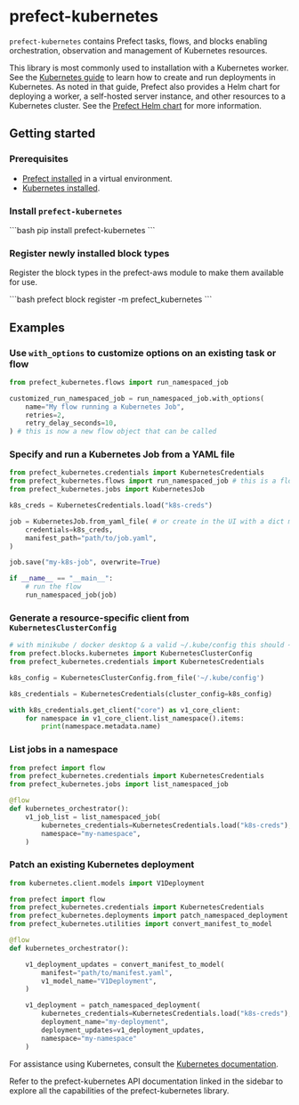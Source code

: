 # prefect-kubernetes

`prefect-kubernetes` contains Prefect tasks, flows, and blocks enabling orchestration, observation and management of Kubernetes resources.

This library is most commonly used to installation with a Kubernetes worker. See the [Kubernetes guide](https://docs.prefect.io/latest/guides/deployment/kubernetes/) to learn how to create and run deployments in Kubernetes.
As noted in that guide, Prefect also provides a Helm chart for deploying a worker, a self-hosted server instance, and other resources to a Kubernetes cluster. See the [Prefect Helm chart](https://github.com/PrefectHQ/prefect-helm) for more information.

## Getting started

### Prerequisites

- [Prefect installed](https://docs.prefect.io/latest/getting-started/installation/) in a virtual environment.
- [Kubernetes installed](https://kubernetes.io/).

### Install `prefect-kubernetes`

<div class="terminal">
```bash
 pip install prefect-kubernetes
 ```
 </div>

### Register newly installed block types

Register the block types in the prefect-aws module to make them available for use.

<div class="terminal">
```bash
prefect block register -m prefect_kubernetes
```
</div>

## Examples

### Use `with_options` to customize options on an existing task or flow

```python
from prefect_kubernetes.flows import run_namespaced_job

customized_run_namespaced_job = run_namespaced_job.with_options(
    name="My flow running a Kubernetes Job",
    retries=2,
    retry_delay_seconds=10,
) # this is now a new flow object that can be called
```

### Specify and run a Kubernetes Job from a YAML file

```python
from prefect_kubernetes.credentials import KubernetesCredentials
from prefect_kubernetes.flows import run_namespaced_job # this is a flow
from prefect_kubernetes.jobs import KubernetesJob

k8s_creds = KubernetesCredentials.load("k8s-creds")

job = KubernetesJob.from_yaml_file( # or create in the UI with a dict manifest
    credentials=k8s_creds,
    manifest_path="path/to/job.yaml",
)

job.save("my-k8s-job", overwrite=True)

if __name__ == "__main__":
    # run the flow
    run_namespaced_job(job)
```

### Generate a resource-specific client from `KubernetesClusterConfig`

```python
# with minikube / docker desktop & a valid ~/.kube/config this should ~just work~
from prefect.blocks.kubernetes import KubernetesClusterConfig
from prefect_kubernetes.credentials import KubernetesCredentials

k8s_config = KubernetesClusterConfig.from_file('~/.kube/config')

k8s_credentials = KubernetesCredentials(cluster_config=k8s_config)

with k8s_credentials.get_client("core") as v1_core_client:
    for namespace in v1_core_client.list_namespace().items:
        print(namespace.metadata.name)
```

### List jobs in a namespace

```python
from prefect import flow
from prefect_kubernetes.credentials import KubernetesCredentials
from prefect_kubernetes.jobs import list_namespaced_job

@flow
def kubernetes_orchestrator():
    v1_job_list = list_namespaced_job(
        kubernetes_credentials=KubernetesCredentials.load("k8s-creds"),
        namespace="my-namespace",
    )
```

### Patch an existing Kubernetes deployment

```python
from kubernetes.client.models import V1Deployment

from prefect import flow
from prefect_kubernetes.credentials import KubernetesCredentials
from prefect_kubernetes.deployments import patch_namespaced_deployment
from prefect_kubernetes.utilities import convert_manifest_to_model

@flow
def kubernetes_orchestrator():

    v1_deployment_updates = convert_manifest_to_model(
        manifest="path/to/manifest.yaml",
        v1_model_name="V1Deployment",
    )

    v1_deployment = patch_namespaced_deployment(
        kubernetes_credentials=KubernetesCredentials.load("k8s-creds"),
        deployment_name="my-deployment",
        deployment_updates=v1_deployment_updates,
        namespace="my-namespace"
    )
```

For assistance using Kubernetes, consult the [Kubernetes documentation](https://kubernetes.io/).

Refer to the prefect-kubernetes API documentation linked in the sidebar to explore all the capabilities of the prefect-kubernetes library.
